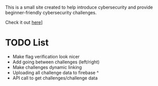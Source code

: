 This is a small site created to help introduce cybersecurity and provide beginner-friendly cybersecurity challenges.

Check it out [here](https://cycow-weekly.vercel.app/)]

# TODO List
- Make flag verification look nicer
- Add going between challenges (left/right)
- Make challenges dynamic linking
- Uploading all challenge data to firebase ^
- API call to get challenges/challenge data

